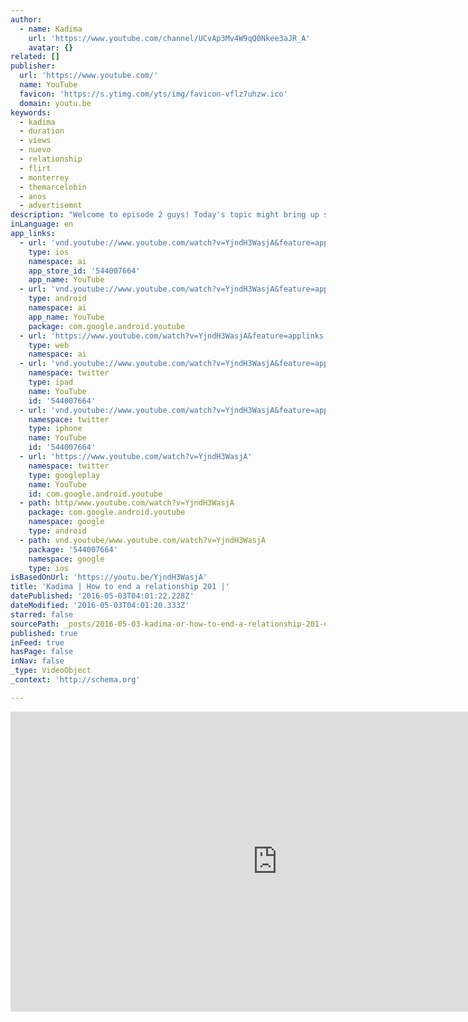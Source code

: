 ```yaml
---
author:
  - name: Kadima
    url: 'https://www.youtube.com/channel/UCvAp3Mv4W9qQ0Nkee3aJR_A'
    avatar: {}
related: []
publisher:
  url: 'https://www.youtube.com/'
  name: YouTube
  favicon: 'https://s.ytimg.com/yts/img/favicon-vflz7uhzw.ico'
  domain: youtu.be
keywords:
  - kadima
  - duration
  - views
  - nuevo
  - relationship
  - flirt
  - monterrey
  - themarcelobin
  - anos
  - advertisemnt
description: "Welcome to episode 2 guys! Today's topic might bring up some bitter-sweet memories but we gotta deal with the past in order to move forward. So if you're suffering from a bad breakup or want to know how to end a relationship right now, stay tuned!"
inLanguage: en
app_links:
  - url: 'vnd.youtube://www.youtube.com/watch?v=YjndH3WasjA&feature=applinks'
    type: ios
    namespace: ai
    app_store_id: '544007664'
    app_name: YouTube
  - url: 'vnd.youtube://www.youtube.com/watch?v=YjndH3WasjA&feature=applinks'
    type: android
    namespace: ai
    app_name: YouTube
    package: com.google.android.youtube
  - url: 'https://www.youtube.com/watch?v=YjndH3WasjA&feature=applinks'
    type: web
    namespace: ai
  - url: 'vnd.youtube://www.youtube.com/watch?v=YjndH3WasjA&feature=applinks'
    namespace: twitter
    type: ipad
    name: YouTube
    id: '544007664'
  - url: 'vnd.youtube://www.youtube.com/watch?v=YjndH3WasjA&feature=applinks'
    namespace: twitter
    type: iphone
    name: YouTube
    id: '544007664'
  - url: 'https://www.youtube.com/watch?v=YjndH3WasjA'
    namespace: twitter
    type: googleplay
    name: YouTube
    id: com.google.android.youtube
  - path: http/www.youtube.com/watch?v=YjndH3WasjA
    package: com.google.android.youtube
    namespace: google
    type: android
  - path: vnd.youtube/www.youtube.com/watch?v=YjndH3WasjA
    package: '544007664'
    namespace: google
    type: ios
isBasedOnUrl: 'https://youtu.be/YjndH3WasjA'
title: 'Kadima | How to end a relationship 201 |'
datePublished: '2016-05-03T04:01:22.228Z'
dateModified: '2016-05-03T04:01:20.333Z'
starred: false
sourcePath: _posts/2016-05-03-kadima-or-how-to-end-a-relationship-201-or.md
published: true
inFeed: true
hasPage: false
inNav: false
_type: VideoObject
_context: 'http://schema.org'

---
```

<iframe src="https://cdn.embedly.com/widgets/media.html?src=https%3A%2F%2Fwww.youtube.com%2Fembed%2FYjndH3WasjA%3Ffeature%3Doembed&amp;url=https%3A%2F%2Fwww.youtube.com%2Fwatch%3Fv%3DYjndH3WasjA%26feature%3Dyoutu.be&amp;image=https%3A%2F%2Fi.ytimg.com%2Fvi%2FYjndH3WasjA%2Fhqdefault.jpg&amp;key=b7d04c9b404c499eba89ee7072e1c4f7&amp;type=text%2Fhtml&amp;schema=youtube" width="854" height="480" scrolling="no" frameborder="0" allowfullscreen="" style=""></iframe>